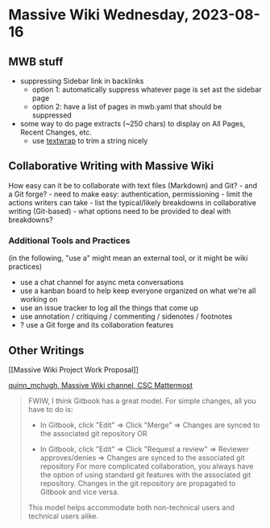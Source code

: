 # Massive Wiki Wednesday, 2023-08-16

## MWB stuff

- suppressing Sidebar link in backlinks
    - option 1: automatically suppress whatever page is set ast the sidebar page
    - option 2: have a list of pages in mwb.yaml that should be suppressed
- some way to do page extracts (~250 chars) to display on All Pages, Recent Changes, etc.
    - use [textwrap](https://docs.python.org/3/library/textwrap.html) to trim a string nicely

## Collaborative Writing with Massive Wiki

How easy can it be to collaborate with text files (Markdown) and Git?
    - and a Git forge?
        - need to make easy: authentication, permissioning
    - limit the actions writers can take
    - list the typical/likely breakdowns in collaborative writing (Git-based)
    - what options need to be provided to deal with breakdowns?

### Additional Tools and Practices

(in the following, "use a" might mean an external tool, or it might be wiki practices)

- use a chat channel for async meta conversations
- use a kanban board to help keep everyone organized on what we're all working on
- use an issue tracker to log all the things that come up
- use annotation / critiquing / commenting / sidenotes / footnotes
- ? use a Git forge and its collaboration features

## Other Writings

[[Massive Wiki Project Work Proposal]]

[quinn_mchugh, Massive Wiki channel, CSC Mattermost](https://chat.collectivesensecommons.org/agora/pl/7wezk3jcw7dy8ysgty8tb4cndc)

> FWIW, I think Gitbook has a great model. For simple changes, all you have to do is:
> 
> * In Gitbook, click "Edit" => Click "Merge" => Changes are synced to the associated git repository
OR
> 
> * In Gitbook, click "Edit" => Click "Request a review" => Reviewer approves/denies => Changes are synced to the associated git repository
> For more complicated collaboration, you always have the option of using standard git features with the associated git repository. Changes in the git repository are propagated to Gitbook and vice versa.
> 
> This model helps accommodate both non-technical users and technical users alike.